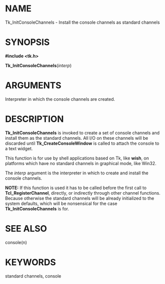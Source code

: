 # NAME

Tk_InitConsoleChannels - Install the console channels as standard
channels

# SYNOPSIS

**#include \<tk.h\>**

**Tk_InitConsoleChannels**(*interp*)

# ARGUMENTS

Interpreter in which the console channels are created.

# DESCRIPTION

**Tk_InitConsoleChannels** is invoked to create a set of console
channels and install them as the standard channels. All I/O on these
channels will be discarded until **Tk_CreateConsoleWindow** is called to
attach the console to a text widget.

This function is for use by shell applications based on Tk, like
**wish**, on platforms which have no standard channels in graphical
mode, like Win32.

The *interp* argument is the interpreter in which to create and install
the console channels.

**NOTE:** If this function is used it has to be called before the first
call to **Tcl_RegisterChannel**, directly, or indirectly through other
channel functions. Because otherwise the standard channels will be
already initialized to the system defaults, which will be nonsensical
for the case **Tk_InitConsoleChannels** is for.

# SEE ALSO

console(n)

# KEYWORDS

standard channels, console
